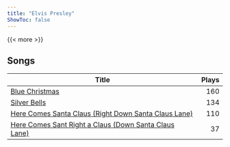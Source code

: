 ```yaml
---
title: "Elvis Presley"
ShowToc: false
---
```


{{< more >}}

## Songs
Title | Plays 
----- | -----: 
[Blue Christmas](/songs/blue-christmas) | 160
[Silver Bells](/songs/silver-bells) | 134
[Here Comes Santa Claus (Right Down Santa Claus Lane)](/songs/here-comes-santa-claus-right-down-santa-claus-lane) | 110
[Here Comes Sant Right a Claus (Down Santa Claus Lane)](/songs/here-comes-sant-right-a-claus-down-santa-claus-lane) | 37

